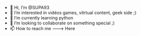 - 👋 Hi, I’m @SUPA93
- 👀 I’m interested in vidéos games, vitrtual content, geek side ;) 
- 🌱 I’m currently learning python
- 💞️ I’m looking to collaborate on something special ;)
- 📫 How to reach me ---> Here

<!---
SUPA93/SUPA93 is a ✨ special ✨ repository because its `README.md` (this file) appears on your GitHub profile.
You can click the Preview link to take a look at your changes.
--->
